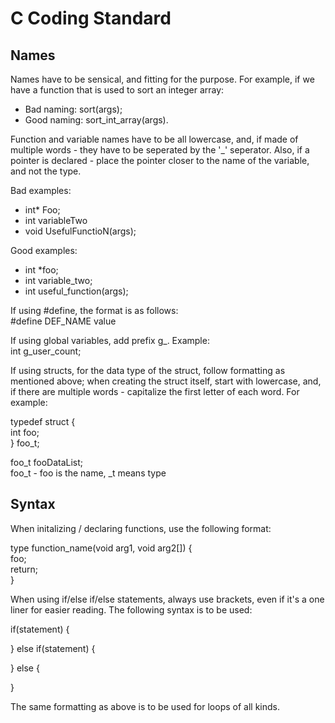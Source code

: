 # C Coding Standard

## Names

Names have to be sensical, and fitting for the purpose. For example, if we have a function that is used to sort an integer array:

- Bad naming: sort(args);
- Good naming: sort_int_array(args).

Function and variable names have to be all lowercase, and, if made of multiple words - they have to be seperated by the '\_' seperator. Also, if a pointer is declared - place the pointer closer to the name of the variable, and not the type.<br>

Bad examples:

- int\* Foo;
- int variableTwo
- void UsefulFunctioN(args);

Good examples:

- int \*foo;
- int variable_two;
- int useful_function(args);

If using #define, the format is as follows:<br>
#define DEF_NAME value

If using global variables, add prefix g\_. Example:<br>
int g_user_count;

If using structs, for the data type of the struct, follow formatting as mentioned above; when creating the struct itself, start with lowercase, and, if there are multiple words - capitalize the first letter of each word. For example:<br>

typedef struct {<br>int foo;
<br>} foo_t;

foo_t fooDataList;
<br> foo_t - foo is the name, _t means type

## Syntax

When initalizing / declaring functions, use the following format:

type function_name(void arg1, void arg2[]) {<br>
    foo;<br>
    return;
<br>}

When using if/else if/else statements, always use brackets, even if it's a one liner for easier reading. The following syntax is to be used:

if(statement) {<br>

}
else if(statement) {

}
else {

}

The same formatting as above is to be used for loops of all kinds.
